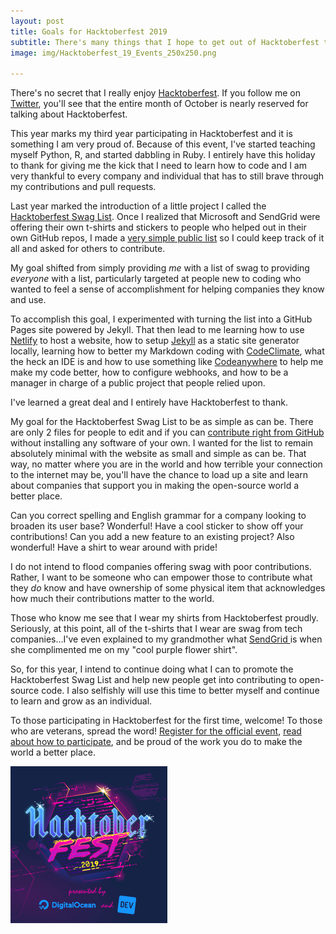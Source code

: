 ```yaml
---
layout: post
title: Goals for Hacktoberfest 2019
subtitle: There's many things that I hope to get out of Hacktoberfest this year
image: img/Hacktoberfest_19_Events_250x250.png

---
```

There's no secret that I really enjoy [Hacktoberfest](https://hacktoberfest.digitalocean.com "Hacktoberfest"). If you follow me on [Twitter](https://twitter.com/C_Dubbs/ "Twitter"), you'll see that the entire month of October is nearly reserved for talking about Hacktoberfest.

This year marks my third year participating in Hacktoberfest and it is something I am very proud of. Because of this event, I've started teaching myself Python, R, and started dabbling in Ruby. I entirely have this holiday to thank for giving me the kick that I need to learn how to code and I am very thankful to every company and individual that has to still brave through my contributions and pull requests.

Last year marked the introduction of a little project I called the [Hacktoberfest Swag List](https://hacktoberfestswaglist.com/ "Hacktoberfest Swag List"). Once I realized that Microsoft and SendGrid were offering their own t-shirts and stickers to people who helped out in their own GitHub repos, I made a [very simple public list](https://github.com/crweiner/hacktoberfest-swag-list/tree/30965cec8ac3d3654a16972e6e1e09f3044146d8 "Old swag list code") so I could keep track of it all and asked for others to contribute.

My goal shifted from simply providing _me_ with a list of swag to providing _everyone_ with a list, particularly targeted at people new to coding who wanted to feel a sense of accomplishment for helping companies they know and use. 

To accomplish this goal, I experimented with turning the list into a GitHub Pages site powered by Jekyll. That then lead to me learning how to use [Netlify](https://www.netlify.com/ "Netlify") to host a website, how to setup [Jekyll](https://jekyllrb.com/ "Jekyll") as a static site generator locally, learning how to better my Markdown coding with [CodeClimate](https://codeclimate.com/ "CodeClimate"), what the heck an IDE is and how to use something like [Codeanywhere](https://codeanywhere.com/ "Codeanywhere") to help me make my code better, how to configure webhooks, and how to be a manager in charge of a public project that people relied upon.

I've learned a great deal and I entirely have Hacktoberfest to thank.

My goal for the Hacktoberfest Swag List to be as simple as can be. There are only 2 files for people to edit and if you can [contribute right from GitHub]() without installing any software of your own. I wanted for the list to remain absolutely minimal with the website as small and simple as can be. That way, no matter where you are in the world and how terrible your connection to the internet may be, you'll have the chance to load up a site and learn about companies that support you in making the open-source world a better place.

Can you correct spelling and English grammar for a company looking to broaden its user base? Wonderful! Have a cool sticker to show off your contributions! Can you add a new feature to an existing project? Also wonderful! Have a shirt to wear around with pride!

I do not intend to flood companies offering swag with poor contributions. Rather, I want to be someone who can empower those to contribute what they _do_ know and have ownership of some physical item that acknowledges how much their contributions matter to the world.

Those who know me see that I wear my shirts from Hacktoberfest proudly. Seriously, at this point, all of the t-shirts that I wear are swag from tech companies...I've even explained to my grandmother what [SendGrid ](https://sendgrid.com/ "SendGrid")is when she complimented me on my "cool purple flower shirt".

So, for this year, I intend to continue doing what I can to promote the Hacktoberfest Swag List and help new people get into contributing to open-source code. I also selfishly will use this time to better myself and continue to learn and grow as an individual.

To those participating in Hacktoberfest for the first time, welcome! To those who are veterans, spread the word! [Register for the official event](https://hacktoberfest.digitalocean.com/register "Register for Hacktoberfest"), [read about how to participate](https://hacktoberfest.digitalocean.com/details "How to participate in Hacktoberfest"), and be proud of the work you do to make the world a better place.

![Hacktoberfest 2019 Logo](img/Hacktoberfest_19_Events_250x250.png "Hacktoberfest 2019 Logo")